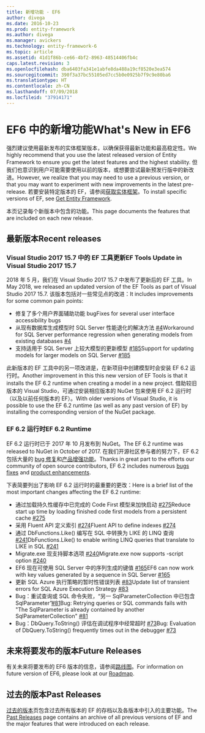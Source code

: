 ```yaml
---
title: 新增功能 - EF6
author: divega
ms.date: 2016-10-23
ms.prod: entity-framework
ms.author: divega
ms.manager: avickers
ms.technology: entity-framework-6
ms.topic: article
ms.assetid: 41d1f86b-ce66-4bf2-8963-48514406fb4c
caps.latest.revision: 3
ms.openlocfilehash: dba6403fa341e1abfe8da488a19cf8520e3ea574
ms.sourcegitcommit: 390f3a37bc55105ed7cc5b0e0925b7f9c9e80ba6
ms.translationtype: HT
ms.contentlocale: zh-CN
ms.lasthandoff: 07/09/2018
ms.locfileid: "37914171"
---
```

# <a name="whats-new-in-ef6"></a><span data-ttu-id="26e1a-102">EF6 中的新增功能</span><span class="sxs-lookup"><span data-stu-id="26e1a-102">What's New in EF6</span></span>

<span data-ttu-id="26e1a-103">强烈建议使用最新发布的实体框架版本，以确保获得最新功能和最高稳定性。</span><span class="sxs-lookup"><span data-stu-id="26e1a-103">We highly recommend that you use the latest released version of Entity Framework to ensure you get the latest features and the highest stability.</span></span>
<span data-ttu-id="26e1a-104">但我们也意识到用户可能需要使用以前的版本，或想要尝试最新预发行版中的新改进。</span><span class="sxs-lookup"><span data-stu-id="26e1a-104">However, we realize that you may need to use a previous version, or that you may want to experiment with new improvements in the latest pre-release.</span></span>
<span data-ttu-id="26e1a-105">若要安装特定版本的 EF，请参阅[获取实体框架](~/ef6/fundamentals/install.md)。</span><span class="sxs-lookup"><span data-stu-id="26e1a-105">To install specific versions of EF, see [Get Entity Framework](~/ef6/fundamentals/install.md).</span></span>

<span data-ttu-id="26e1a-106">本页记录每个新版本中包含的功能。</span><span class="sxs-lookup"><span data-stu-id="26e1a-106">This page documents the features that are included on each new release.</span></span>

## <a name="recent-releases"></a><span data-ttu-id="26e1a-107">最新版本</span><span class="sxs-lookup"><span data-stu-id="26e1a-107">Recent releases</span></span>

### <a name="ef-tools-update-in-visual-studio-2017-157"></a><span data-ttu-id="26e1a-108">Visual Studio 2017 15.7 中的 EF 工具更新</span><span class="sxs-lookup"><span data-stu-id="26e1a-108">EF Tools Update in Visual Studio 2017 15.7</span></span>

<span data-ttu-id="26e1a-109">2018 年 5 月，我们在 Visual Studio 2017 15.7 中发布了更新后的 EF 工具。</span><span class="sxs-lookup"><span data-stu-id="26e1a-109">In May 2018, we released an updated version of the EF Tools as part of Visual Studio 2017 15.7.</span></span>
<span data-ttu-id="26e1a-110">该版本包括对一些常见点的改进：</span><span class="sxs-lookup"><span data-stu-id="26e1a-110">It includes improvements for some common pain points:</span></span>

- <span data-ttu-id="26e1a-111">修复了多个用户界面辅助功能 bug</span><span class="sxs-lookup"><span data-stu-id="26e1a-111">Fixes for several user interface accessibility bugs</span></span>
- <span data-ttu-id="26e1a-112">从现有数据库生成模型时 SQL Server 性能退化的解决方法 [#4](https://github.com/aspnet/entityframework6/issues/4)</span><span class="sxs-lookup"><span data-stu-id="26e1a-112">Workaround for SQL Server performance regression when generating models from existing databases [#4](https://github.com/aspnet/entityframework6/issues/4)</span></span>
- <span data-ttu-id="26e1a-113">支持适用于 SQL Server 上较大模型的更新模型 [#185](https://github.com/aspnet/EntityFramework6/issues/185)</span><span class="sxs-lookup"><span data-stu-id="26e1a-113">Support for updating models for larger models on SQL Server [#185](https://github.com/aspnet/EntityFramework6/issues/185)</span></span>

<span data-ttu-id="26e1a-114">此新版本的 EF 工具中的另一项改进是，在新项目中创建模型时会安装 EF 6.2 运行时。</span><span class="sxs-lookup"><span data-stu-id="26e1a-114">Another improvement in this this new version of EF Tools is that it installs the EF 6.2 runtime when creating a model in a new project.</span></span> <span data-ttu-id="26e1a-115">借助较旧版本的 Visual Studio，可通过安装相应版本的 NuGet 包来使用 EF 6.2 运行时（以及以前任何版本的 EF）。</span><span class="sxs-lookup"><span data-stu-id="26e1a-115">With older versions of Visual Studio, it is possible to use the EF 6.2 runtime (as well as any past version of EF) by installing the corresponding version of the NuGet package.</span></span>

### <a name="ef-62-runtime"></a><span data-ttu-id="26e1a-116">EF 6.2 运行时</span><span class="sxs-lookup"><span data-stu-id="26e1a-116">EF 6.2 Runtime</span></span>

<span data-ttu-id="26e1a-117">EF 6.2 运行时已于 2017 年 10 月发布到 NuGet。</span><span class="sxs-lookup"><span data-stu-id="26e1a-117">The EF 6.2 runtime was released to NuGet in October of 2017.</span></span>
<span data-ttu-id="26e1a-118">在我们开源社区参与者的努力下，EF 6.2 包括大量的 [bug 修复](https://github.com/aspnet/entityframework6/issues?utf8=%E2%9C%93&q=is%3Aissue%20milestone%3A6.2.0%20is%3Aclosed%20label%3Aclosed-fixed%20-label%3Aarea-tools%20label%3Atype-bug)和[产品增强功能](https://github.com/aspnet/entityframework6/issues?utf8=%E2%9C%93&q=is%3Aissue%20milestone%3A6.2.0%20is%3Aclosed%20label%3Aclosed-fixed%20-label%3Aarea-tools%20label%3Atype-enhancement%20)。</span><span class="sxs-lookup"><span data-stu-id="26e1a-118">Thanks in great part to the efforts our community of open source contributors, EF 6.2 includes numerous [bugs fixes](https://github.com/aspnet/entityframework6/issues?utf8=%E2%9C%93&q=is%3Aissue%20milestone%3A6.2.0%20is%3Aclosed%20label%3Aclosed-fixed%20-label%3Aarea-tools%20label%3Atype-bug) and [product enhancements](https://github.com/aspnet/entityframework6/issues?utf8=%E2%9C%93&q=is%3Aissue%20milestone%3A6.2.0%20is%3Aclosed%20label%3Aclosed-fixed%20-label%3Aarea-tools%20label%3Atype-enhancement%20).</span></span>

<span data-ttu-id="26e1a-119">下表简要列出了影响 EF 6.2 运行时的最重要的更改：</span><span class="sxs-lookup"><span data-stu-id="26e1a-119">Here is a brief list of the most important changes affecting the EF 6.2 runtime:</span></span>

- <span data-ttu-id="26e1a-120">通过加载持久性缓存中已完成的 Code First 模型来加快启动 [#275](https://github.com/aspnet/EntityFramework6/issues/275)</span><span class="sxs-lookup"><span data-stu-id="26e1a-120">Reduce start up time by loading finished code first models from a persistent cache [#275](https://github.com/aspnet/EntityFramework6/issues/275)</span></span>
- <span data-ttu-id="26e1a-121">采用 Fluent API 定义索引 [#274](https://github.com/aspnet/EntityFramework6/issues/274)</span><span class="sxs-lookup"><span data-stu-id="26e1a-121">Fluent API to define indexes [#274](https://github.com/aspnet/EntityFramework6/issues/274)</span></span>
- <span data-ttu-id="26e1a-122">通过 DbFunctions.Like() 编写在 SQL 中转换为 LIKE 的 LINQ 查询 [#241](https://github.com/aspnet/EntityFramework6/issues/241)</span><span class="sxs-lookup"><span data-stu-id="26e1a-122">DbFunctions.Like() to enable writing LINQ queries that translate to LIKE in SQL [#241](https://github.com/aspnet/EntityFramework6/issues/241)</span></span>
- <span data-ttu-id="26e1a-123">Migrate.exe 现支持脚本选项 [#240](https://github.com/aspnet/EntityFramework6/issues/240)</span><span class="sxs-lookup"><span data-stu-id="26e1a-123">Migrate.exe now supports -script option [#240](https://github.com/aspnet/EntityFramework6/issues/240)</span></span>
- <span data-ttu-id="26e1a-124">EF6 现在可使用 SQL Server 中的序列生成的键值 [#165](https://github.com/aspnet/EntityFramework6/issues/165)</span><span class="sxs-lookup"><span data-stu-id="26e1a-124">EF6 can now work with key values generated by a sequence in SQL Server [#165](https://github.com/aspnet/EntityFramework6/issues/165)</span></span>
- <span data-ttu-id="26e1a-125">更新 SQL Azure 执行策略的暂时性错误列表 [#83](https://github.com/aspnet/EntityFramework6/issues/83)</span><span class="sxs-lookup"><span data-stu-id="26e1a-125">Update list of transient errors for SQL Azure Execution Strategy [#83](https://github.com/aspnet/EntityFramework6/issues/83)</span></span>
- <span data-ttu-id="26e1a-126">Bug：重试查询或 SQL 命令失败，“另一 SqlParameterCollection 中已包含 SqlParameter”[#81](https://github.com/aspnet/EntityFramework6/issues/81)</span><span class="sxs-lookup"><span data-stu-id="26e1a-126">Bug: Retrying queries or SQL commands fails with "The SqlParameter is already contained by another SqlParameterCollection" [#81](https://github.com/aspnet/EntityFramework6/issues/81)</span></span>
- <span data-ttu-id="26e1a-127">Bug：DbQuery.ToString() 评估在调试程序中经常超时 [#73](https://github.com/aspnet/EntityFramework6/issues/73)</span><span class="sxs-lookup"><span data-stu-id="26e1a-127">Bug: Evaluation of DbQuery.ToString() frequently times out in the debugger [#73](https://github.com/aspnet/EntityFramework6/issues/73)</span></span>

## <a name="future-releases"></a><span data-ttu-id="26e1a-128">未来将要发布的版本</span><span class="sxs-lookup"><span data-stu-id="26e1a-128">Future Releases</span></span>

<span data-ttu-id="26e1a-129">有关未来将要发布的 EF6 版本的信息，请参阅[路线图](roadmap.md)。</span><span class="sxs-lookup"><span data-stu-id="26e1a-129">For information on future version of EF6, please look at our [Roadmap](roadmap.md).</span></span>

## <a name="past-releases"></a><span data-ttu-id="26e1a-130">过去的版本</span><span class="sxs-lookup"><span data-stu-id="26e1a-130">Past Releases</span></span>

<span data-ttu-id="26e1a-131">[过去的版本](past-releases.md)页包含过去所有版本的 EF 的存档以及各版本中引入的主要功能。</span><span class="sxs-lookup"><span data-stu-id="26e1a-131">The [Past Releases](past-releases.md) page contains an archive of all previous versions of EF and the major features that were introduced on each release.</span></span>
